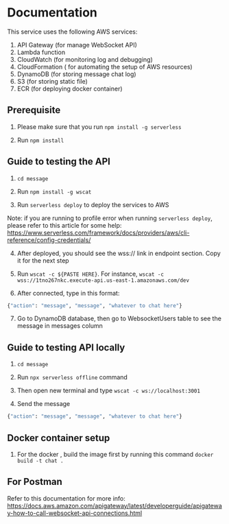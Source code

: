 # Documentation

This service uses the following AWS services:

1. API Gateway (for manage WebSocket API)
2. Lambda function
3. CloudWatch (for monitoring log and debugging)
4. CloudFormation ( for automating the setup of AWS resources)
5. DynamoDB (for storing message chat log)
6. S3 (for storing static file)
7. ECR (for deploying docker container)

## Prerequisite

1. Please make sure that you run `npm install -g serverless`

2. Run `npm install`

## Guide to testing the API

1. `cd message`

2. Run `npm install -g wscat`

3. Run `serverless deploy` to deploy the services to AWS

Note: if you are running to profile error when running `serverless deploy`, please refer to this article for some help: <https://www.serverless.com/framework/docs/providers/aws/cli-reference/config-credentials/>

4. After deployed, you should see the wss:// link in endpoint section. Copy it for the next step

5. Run `wscat -c ${PASTE HERE}`. For instance, `wscat -c  wss://1tno267nkc.execute-api.us-east-1.amazonaws.com/dev`

6. After connected, type in this format:

```bash
{"action": "message", "message", "whatever to chat here"}
```

7. Go to DynamoDB database, then go to WebsocketUsers table to see the message in messages column

## Guide to testing API locally

1. `cd message`

2. Run `npx serverless offline` command

3. Then open new terminal and type `wscat -c ws://localhost:3001`

4. Send the message

```bash
{"action": "message", "message", "whatever to chat here"}
```

## Docker container setup

1. For the docker , build the image first by running this command `docker build -t chat .`

## For Postman

Refer to this documentation for more info: <https://docs.aws.amazon.com/apigateway/latest/developerguide/apigateway-how-to-call-websocket-api-connections.html>
